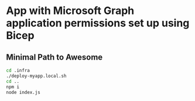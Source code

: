 # App with Microsoft Graph application permissions set up using Bicep

## Minimal Path to Awesome

```sh
cd .infra
./deploy-myapp.local.sh
cd ..
npm i
node index.js
```
